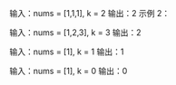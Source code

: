 
输入：nums = [1,1,1], k = 2
输出：2
示例 2：

输入：nums = [1,2,3], k = 3
输出：2
 
输入：nums =  [1], k = 1
输出：1

输入：nums =  [1], k = 0
输出：0